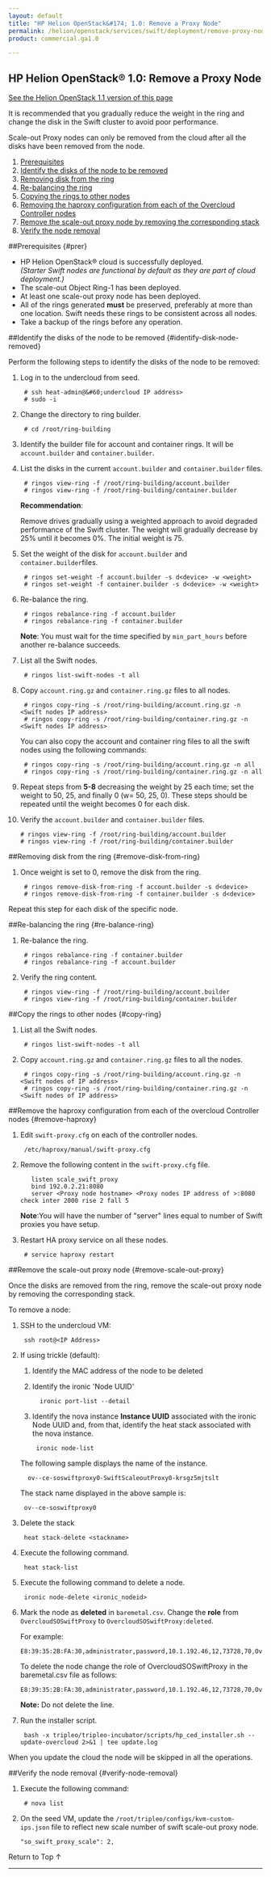 ```yaml
---
layout: default
title: "HP Helion OpenStack&#174; 1.0: Remove a Proxy Node"
permalink: /helion/openstack/services/swift/deployment/remove-proxy-node/
product: commercial.ga1.0

---
```

<!--PUBLISHED-->

<script>

function PageRefresh {
onLoad="window.refresh"
}

PageRefresh();

</script>

<!--
<p style="font-size: small;"> <a href=" /helion/openstack/services/object/overview/scale-out-swift/">&#9664; PREV</a> | <a href="/helion/openstack/services/overview/">&#9650; UP</a> | <a href="/helion/openstack/services/overview/"> NEXT &#9654</a> </p>-->

## HP Helion OpenStack&#174; 1.0: Remove a Proxy Node
[See the Helion OpenStack 1.1 version of this page](/helion/openstack/1.1/services/swift/deployment/remove-proxy-node/)

It is recommended that you gradually reduce the weight in the ring and change the disk in the Swift cluster to avoid poor performance. 

Scale-out Proxy nodes can only be removed from the cloud after all the disks have been removed from the node.


1. [Prerequisites](#prer)
2. [Identify the disks of the node to be removed](#identify-disk-node-removed)
3. [Removing disk from the ring](#remove-disk-from-ring)
4. [Re-balancing the ring](#re-balance-ring)
5. [Copying the rings to other nodes](#copy-ring)
6. [Removing the haproxy configuration from each of the Overcloud Controller nodes](#remove-haproxy)
7. [Remove the scale-out proxy node by removing the corresponding stack](#remove-scale-out-proxy)
8. [Verify the node removal](#verify-node-removal)

##Prerequisites {#prer}

* HP Helion OpenStack&#174; cloud is successfully deployed.<br />*(Starter Swift nodes are functional by default as they are part of cloud deployment.)*
* The scale-out Object Ring-1 has been deployed.
* At least one scale-out proxy node has been deployed.
* All of the rings generated **must** be preserved, preferably at more than one location. Swift needs these rings to be consistent across all nodes.
* Take a backup of the rings before any operation.



##Identify the disks of the node to be removed {#identify-disk-node-removed}

Perform the following steps to identify the disks of the node to be removed:

1. Log in to the undercloud from seed. 

		# ssh heat-admin@&#60;undercloud IP address> 
		# sudo -i

2. Change the directory to ring builder.

		# cd /root/ring-building

3. Identify the builder file for account and container rings. It will be `account.builder` and `container.builder`.

4. List the disks in the current `account.builder` and `container.builder` files.

		# ringos view-ring -f /root/ring-building/account.builder 
		# ringos view-ring -f /root/ring-building/container.builder


	**Recommendation**:

	Remove drives gradually using a weighted approach to avoid degraded performance of the Swift cluster. The weight will gradually decrease by 25% until it becomes 0%. The initial weight is 75.


5. Set the weight of the disk for `account.builder` and `container.builder`files.

    	# ringos set-weight -f account.builder -s d<device> -w <weight>
    	# ringos set-weight -f container.builder -s d<device> -w <weight>

6. Re-balance the ring.

    	# ringos rebalance-ring -f account.builder
    	# ringos rebalance-ring -f container.builder

	**Note**: You must wait for the time specified by `min_part_hours` before another re-balance succeeds.

7. List all the Swift nodes.

		# ringos list-swift-nodes -t all
		
8. Copy `account.ring.gz`  and  `container.ring.gz` files to all nodes.
    
    	# ringos copy-ring -s /root/ring-building/account.ring.gz -n <Swift nodes IP address>
    	# ringos copy-ring -s /root/ring-building/container.ring.gz -n <Swift nodes IP address>
	
	You can also copy the account and container ring files  to all the swift nodes using the following commands:

		# ringos copy-ring -s /root/ring-building/account.ring.gz -n all
    	# ringos copy-ring -s /root/ring-building/container.ring.gz -n all


9. Repeat steps from **5-8** decreasing the weight by 25 each time; set the weight to 50, 25, and finally 0 (w= 50, 25, 0). These steps should be repeated until the weight becomes 0 for each disk.

10. Verify the `account.builder`  and `container.builder` files.
    	
		# ringos view-ring -f /root/ring-building/account.builder
    	# ringos view-ring -f /root/ring-building/container.builder

##Removing disk from the ring {#remove-disk-from-ring}

1. Once weight is set to 0, remove the disk from the ring.

		# ringos remove-disk-from-ring -f account.builder -s d<device>
		# ringos remove-disk-from-ring -f container.builder -s d<device>
	
Repeat this step for each disk of the specific node.


##Re-balancing the ring {#re-balance-ring}

1. Re-balance the ring. 

		# ringos rebalance-ring -f container.builder
		# ringos rebalance-ring -f account.builder

2. Verify the ring content.

		# ringos view-ring -f /root/ring-building/account.builder
		# ringos view-ring -f /root/ring-building/container.builder

##Copy the rings to other nodes {#copy-ring}

1. List all the Swift nodes.

		# ringos list-swift-nodes -t all

2. Copy `account.ring.gz` and `container.ring.gz` files to all the nodes.

		# ringos copy-ring -s /root/ring-building/account.ring.gz -n <Swift nodes of IP address>
		# ringos copy-ring -s /root/ring-building/container.ring.gz -n <Swift nodes of IP address>


##Remove the haproxy configuration from each of the overcloud Controller nodes {#remove-haproxy}

1. Edit `swift-proxy.cfg` on each of the controller nodes. 

	 	/etc/haproxy/manual/swift-proxy.cfg

2. Remove the following content in the `swift-proxy.cfg` file.

		  listen scale_swift_proxy
		  bind 192.0.2.21:8080
		  server <Proxy node hostname> <Proxy nodes IP address of >:8080 check inter 2000 rise 2 fall 5 

	**Note**:You will have the number of "server" lines equal to number of Swift proxies you have setup.

3. Restart HA proxy service on all these nodes.

		# service haproxy restart

##Remove the scale-out proxy node {#remove-scale-out-proxy}

Once the disks are removed from the ring, remove the scale-out proxy node by removing the corresponding stack.

To remove a node:

1. SSH to the undercloud VM:

		ssh root@<IP Address>

2. If using trickle (default):<br />
   1. Identify the MAC address of the node to be deleted

   2. Identify the ironic 'Node UUID'

			ironic port-list --detail

	3. Identify the nova instance **Instance UUID** associated with the ironic Node UUID and, from that, identify the heat stack associated with the nova instance. 

			ironic node-list

	The following sample displays the name of the instance.

		 ov--ce-soswiftproxy0-SwiftScaleoutProxy0-krsgz5mjtslt
  	 
	The stack name displayed in the above sample is:

		ov--ce-soswiftproxy0

3. Delete the stack

		heat stack-delete <stackname>

4. Execute the following command.

		heat stack-list 

5. Execute the following command to delete a node.

		ironic node-delete <ironic_nodeid>

8. 	Mark the node as **deleted** in `baremetal.csv`. Change the **role** from `OvercloudSOSwiftProxy` to `OvercloudSOSwiftProxy:deleted`. 
    
	For example:

		E8:39:35:2B:FA:30,administrator,password,10.1.192.46,12,73728,70,OvercloudSOSwiftProxy:,IPMI

    To delete the node change the role of OvercloudSOSwiftProxy in the baremetal.csv file as follows: 

		E8:39:35:2B:FA:30,administrator,password,10.1.192.46,12,73728,70,OvercloudSOSwiftProxy:deleted,IPMI
	**Note:** Do not delete the line. 

9. Run the installer script.

		bash -x tripleo/tripleo-incubator/scripts/hp_ced_installer.sh --update-overcloud 2>&1 | tee update.log

When you update the cloud the node will be skipped in all the operations.



##Verify the node removal {#verify-node-removal}

1. Execute the following command:
	
		# nova list
	
2.	On the seed VM, update the `/root/tripleo/configs/kvm-custom-ips.json` file to reflect new scale number of swift scale-out proxy node. 

		"so_swift_proxy_scale": 2, 

<a href="#top" style="padding:14px 0px 14px 0px; text-decoration: none;"> Return to Top &#8593; </a>

----
